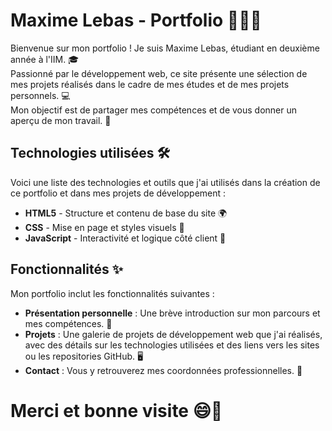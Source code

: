# Maxime Lebas - Portfolio 👨‍💻🌐

Bienvenue sur mon portfolio ! Je suis Maxime Lebas, étudiant en deuxième année à l'IIM. 🎓  
Passionné par le développement web, ce site présente une sélection de mes projets réalisés dans le cadre de mes études et de mes projets personnels. 💻  
Mon objectif est de partager mes compétences et de vous donner un aperçu de mon travail. 🚀

## Technologies utilisées 🛠️

Voici une liste des technologies et outils que j'ai utilisés dans la création de ce portfolio et dans mes projets de développement :

- **HTML5** - Structure et contenu de base du site 🌍
- **CSS** - Mise en page et styles visuels 🎨
- **JavaScript** - Interactivité et logique côté client 🔄

## Fonctionnalités ✨

Mon portfolio inclut les fonctionnalités suivantes :

- **Présentation personnelle** : Une brève introduction sur mon parcours et mes compétences. 👋
- **Projets** : Une galerie de projets de développement web que j'ai réalisés, avec des détails sur les technologies utilisées et des liens vers les sites ou les repositories GitHub. 🖥️
- **Contact** : Vous y retrouverez mes coordonnées professionnelles. 📧

# Merci et bonne visite 😄👋
